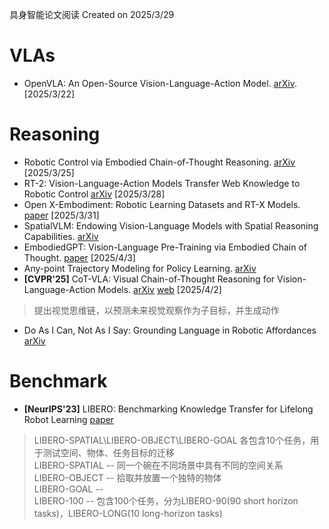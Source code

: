 具身智能论文阅读
Created on 2025/3/29

# VLAs
- OpenVLA: An Open-Source Vision-Language-Action Model. [arXiv](https://arxiv.org/pdf/2406.09246). [2025/3/22]

# Reasoning
- Robotic Control via Embodied Chain-of-Thought Reasoning. [arXiv](https://arxiv.org/pdf/2407.08693) [2025/3/25]
- RT-2: Vision-Language-Action Models Transfer Web Knowledge to Robotic Control [arXiv](https://arxiv.org/pdf/2307.15818) [2025/3/28]
- Open X-Embodiment: Robotic Learning Datasets and RT-X Models. [paper](https://openreview.net/pdf?id=zraBtFgxT0) [2025/3/31]
- SpatialVLM: Endowing Vision-Language Models with Spatial Reasoning Capabilities. [arXiv](https://arxiv.org/pdf/2401.12168)
- EmbodiedGPT: Vision-Language Pre-Training via Embodied Chain of Thought. [paper](https://proceedings.neurips.cc/paper_files/paper/2023/file/4ec43957eda1126ad4887995d05fae3b-Paper-Conference.pdf) [2025/4/3]
- Any-point Trajectory Modeling for Policy Learning. [arXiv](https://arxiv.org/pdf/2401.00025)
- **[CVPR'25]** CoT-VLA: Visual Chain-of-Thought Reasoning for Vision-Language-Action Models. [arXiv](https://arxiv.org/pdf/2503.22020) [web](https://cot-vla.github.io/) [2025/4/2]
> 提出视觉思维链，以预测未来视觉观察作为子目标，并生成动作
- Do As I Can, Not As I Say: Grounding Language in Robotic Affordances [arXiv](https://arxiv.org/pdf/2204.01691)

# Benchmark
- **[NeurIPS'23]** LIBERO: Benchmarking Knowledge Transfer for Lifelong Robot Learning [paper](https://proceedings.neurips.cc/paper_files/paper/2023/file/8c3c666820ea055a77726d66fc7d447f-Paper-Datasets_and_Benchmarks.pdf)
> LIBERO-SPATIAL\LIBERO-OBJECT\LIBERO-GOAL 各包含10个任务，用于测试空间、物体、任务目标的迁移<br>
> LIBERO-SPATIAL -- 同一个碗在不同场景中具有不同的空间关系<br>
> LIBERO-OBJECT -- 拾取并放置一个独特的物体<br>
> LIBERO-GOAL -- <br>
> LIBERO-100 -- 包含100个任务，分为LIBERO-90(90 short horizon tasks)，LIBERO-LONG(10 long-horizon tasks)

